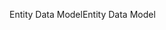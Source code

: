 <span data-ttu-id="ff6c1-101">Entity Data Model</span><span class="sxs-lookup"><span data-stu-id="ff6c1-101">Entity Data Model</span></span>